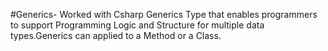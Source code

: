 #Generics-
Worked with Csharp Generics Type that enables programmers to support Programming Logic and Structure for multiple data types.Generics can applied to a Method or a Class.
